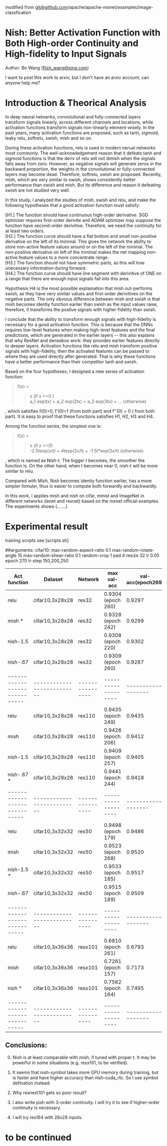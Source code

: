 modified from git@github.com/apache/apache-mxnet/examples/image-classfication

# Nish: Better Activation Function with Both High-order Continuity and High-fidelity to Input Signals
Author: Bo Wang (flish_wang@sina.com)

I want to post this work to arxiv, but I don't have an arxiv account, can anyone help me?

# Introduction & Theorical Analysis
In deep neural netowrks, convolutional and fully-connected layers transform signals linearly, across different channels and locations, 
while activation functions transform signals non-linearly element-wisely. 
In the past years, many activation functions are proposed, such as tanh, sigmoid, leaky relu, softrelu, swish, mish and so on.

During these activation functions, relu is used in modern nerual networks most commonly. The well-acknowledgement reason that it defeats tanh and sigmoid functions is that the deriv of relu will not dimish when the signals falls away from zero.
However, as negative signals will generate zeros in the backward proportion, the weights in the convolutional or fully-connected layers may become dead. Therefore, softrelu, swish are proposed. Recently, mish, which are very similar to swish, shows consistently better performance than swish and
mish, But its difference and reason it defeating swish are not studied very well.

In this study, I analyzed the studies of mish, swish and relu, and make the following hypotheses that a good activation function must satisfy:

[H1.] The function should have continuous high-order derivative. SGD optimizer requires first-order derivite and ADAM optimizer may suppose the function
have second-order derivitive. Therefore, we need the continuity for at least two orders.  
[H2.] The function curve should have a flat bottom and small non-positive derivative on the left of its minimal. This gives the network the ability to store non-active feature values around or on the left of the minimal. The non-positive derivative on left of the minimal makes the net mapping non-active feature values to a more concentrate range.  
[H3.] The function should not have symmetric parts, as this will lose unecessary information during forward.  
[H4.] The function curve should have line segment with derivitive of ONE on a range that there are enough input signals fall into this area.   

Hypothesis H4 is the most possible explaination that mish out-performs swish, as they have very similar values and first-order derivitives on the negative parts. The only obvious difference between mish and swish is that mish becomes identiy function earlier than swish as the input values raise, therefore, it transforms the postive signals with higher-fidelity than swish.

I conclude that the ability to transform enough signals with high-fidelity is necessary for a good activation function. This is because that the DNNs requires low-level features when making high-level features and the final predictions, which are generated in the earlier layers -- this also explains that why ResNet and densebox work: they provides earlier features directly to deeper layers. Activation functions like relu and mish transform positive signals with high-fidelity, then the activated features can be passed to where they are used directly after generated. That is why these functions have a better performance than their competitor tanh and swish.

Based on the four hypotheses, I designed a new series of activation function:  
>f(x) =
>>x	(if x >=0 )  
>>a_1 exp(tx) + a_2 exp(2tx) + a_3 exp(3tx) + ...	(otherwise)

, which satisfies f(0)=0, f'(0)=1 (from both part) and f''(0) = 0 ( from both part).
It is easy to proof that these functions satisfies H1, H2, H3 and H4.

Among the function series, the simplest one is:  
>f(x) =
>>x	(if x >=0)  
>>-2.5t*exp(x/t) + 4t*exp(2x/t) + -1.5t*exp(3x/t)  (otherwise)

, which is named as Nish-t. The bigger t becomes, the smoother the function is. 
On the other hand, when t becomes near 0, nish-t will be more similar to relu.

Compared with Mish, Nish becomes identiy function earlier, has a more simpler fomuler, thus is easier to compute both forwardly and backwardly. 

In this work, I applies mish and nish on cifar, minist and ImageNet in different networks (lenet and resnet) based on the mxnet official examples.
The experiments shows (.......)

# Experimental result
training scripts see [scripts.sh]

##arguments:
cifar10: max-random-aspect-ratio 0.1 max-random-rotate-angle 15 max-random-shear-ratio 0.1 random-crop 1 pad 4 resize 32 lr 0.05
epoch 270 lr-step 150,200,250

| Act function                  | Dataset                    | Network          | max val-acc         | val-acc(epoch269) 
| ----------------------------- | -------------------------- | ---------------- | ------------------- | ------------------
| relu                          | cifar10,3x28x28            | res32            | 0.9304 (epoch 260)  | 0.9297
| mish           *              | cifar10,3x28x28            | res32            | 0.9328 (epoch 242)  | 0.9299
| nish-1.5                      | cifar10,3x28x28            | res32            | 0.9308 (epoch 220)  | 0.9302
| nish-.67                      | cifar10,3x28x28            | res32            | 0.9309 (epoch 260)  | 0.9287
| ----------------------------- | -------------------------- | ---------------- | ------------------- | ------------------
| relu                          | cifar10,3x28x28            | res110           | 0.9435 (epoch 249)  | 0.9435
| mish                          | cifar10,3x28x28            | res110           | 0.9426 (epoch 206)  | 0.9412
| nish-1.5                      | cifar10,3x28x28            | res110           | 0.9409 (epoch 257)  | 0.9405
| nish-.67       *              | cifar10,3x28x28            | res110           | 0.9441 (epoch 244)  | 0.9418
| ----------------------------- | -------------------------- | ---------------- | ------------------- | ------------------
| relu                          | cifar10,3x32x32            | res50            | 0.9498 (epoch 179)  | 0.9486
| mish                          | cifar10,3x32x32            | res50            | 0.9523 (epoch 268)  | 0.9520
| nish-1.5       *              | cifar10,3x32x32            | res50            | 0.9533 (epoch 185)  | 0.9517
| nish-.67                      | cifar10,3x32x32            | res50            | 0.9515 (epoch 189)  | 0.9509
| ----------------------------- | -------------------------- | ---------------- | ------------------- | ------------------
| relu                          | cifar10,3x36x36            | resx101          | 0.6810 (epoch 261)  | 0.6793
| mish                          | cifar10,3x36x36            | resx101          | 0.7261 (epoch 157)  | 0.7173
| nish           *              | cifar10,3x36x36            | resx101          | 0.7562 (epoch 164)  | 0.7495
| ----------------------------- | -------------------------- | ---------------- | ------------------- | ------------------

>

## Conclusions:

0. Nish is at least comparable with mish, if tuned with proper t. It may be powerful in some situations (e.g. resx101, to be verified).

1. It seems that nish-symbol takes more GPU memory during training, but is faster and have higher accuracy than nish-cuda_rtc. So I use symbol defination instead.  
2. Why resnext101 gets so poor result?  
3. I also write pish with 3-order continuity. I will try it to see if higher-order continuity is necessary.  
4. I will try res164 with 28x28 inputs.  

# to be continued


